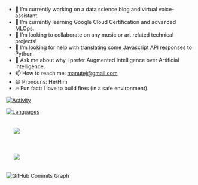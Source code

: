 

- 🔭 I’m currently working on a data science blog and virtual voice-assistant.
- 🌱 I’m currently learning Google Cloud Certification and advanced MLOps.
- 👯 I’m looking to collaborate on any music or art related technical projects!
- 🤔 I’m looking for help with translating some Javascript API responses to Python.
- 💬 Ask me about why I prefer Augmented Intelligence over Artificial Intelligence.
- 📫 How to reach me: manutej@gmail.com
- 😄 Pronouns: He/Him
- 🔥 Fun fact: I love to build fires (in a safe environment).

[![Activity](https://github-readme-stats.vercel.app/api?username=manutej&count_private=true&show_icons=true&include_all_commits=true&theme=vue-dark&custom_title=Activity)](https://github.com/anuraghazra/github-readme-stats)

[![Languages](https://github-readme-stats.vercel.app/api/top-langs/?username=manutej&theme=vue-dark&custom_title=Languages&layout=compact)](https://github.com/anuraghazra/github-readme-stats)

<a href="https://github.com/manutej/music-recommender"><img align="center" style="margin:20px" src="https://github-readme-stats.vercel.app/api/pin/?username=manutej&repo=music-recommender&theme=vue-dark" /></a>

<a href="https://github.com/manutej/blackjack"><img align="center" style="margin:20px" src="https://github-readme-stats.vercel.app/api/pin/?username=manutej&repo=blackjack&theme=vue-dark" /></a>

<img src="https://activity-graph.herokuapp.com/graph?username=manutej&bg_color=1c1917&color=ffffff&line=0891b2&point=ffffff&area_color=1c1917&area=true&hide_border=true&custom_title=GitHub%20Commits%20Graph" alt="GitHub Commits Graph" />

